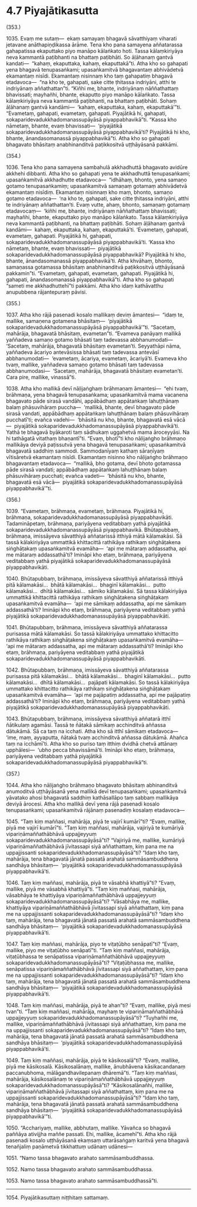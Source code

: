 

# 4.7 Piyajātikasutta



(353.)

1035\. Evaṃ me sutaṃ—  ekaṃ samayaṃ bhagavā sāvatthiyaṃ viharati jetavane anāthapiṇḍikassa ārāme. Tena kho pana samayena aññatarassa gahapatissa ekaputtako piyo manāpo kālaṅkato hoti. Tassa kālaṃkiriyāya neva kammantā paṭibhanti na bhattaṃ paṭibhāti. So āḷāhanaṃ gantvā kandati—  “kahaṃ, ekaputtaka, kahaṃ, ekaputtakā”ti. Atha kho so gahapati yena bhagavā tenupasaṅkami; upasaṅkamitvā bhagavantaṃ abhivādetvā ekamantaṃ nisīdi. Ekamantaṃ nisinnaṃ kho taṃ gahapatiṃ bhagavā etadavoca—  “na kho te, gahapati, sake citte ṭhitassa indriyāni, atthi te indriyānaṃ aññathattan”ti. “Kiñhi me, bhante, indriyānaṃ nāññathattaṃ bhavissati; mayhañhi, bhante, ekaputto piyo manāpo kālaṅkato. Tassa kālaṃkiriyāya neva kammantā paṭibhanti, na bhattaṃ paṭibhāti. Sohaṃ āḷāhanaṃ gantvā kandāmi—  ‘kahaṃ, ekaputtaka, kahaṃ, ekaputtakā’”ti. “Evametaṃ, gahapati, evametaṃ, gahapati. Piyajātikā hi, gahapati, sokaparidevadukkhadomanassupāyāsā piyappabhavikā”ti. “Kassa kho nāmetaṃ, bhante, evaṃ bhavissati—  ‘piyajātikā sokaparidevadukkhadomanassupāyāsā piyappabhavikā’ti? Piyajātikā hi kho, bhante, ānandasomanassā piyappabhavikā”ti. Atha kho so gahapati bhagavato bhāsitaṃ anabhinanditvā paṭikkositvā uṭṭhāyāsanā pakkāmi.

(354.)

1036\. Tena kho pana samayena sambahulā akkhadhuttā bhagavato avidūre akkhehi dibbanti. Atha kho so gahapati yena te akkhadhuttā tenupasaṅkami; upasaṅkamitvā akkhadhutte etadavoca—  “idhāhaṃ, bhonto, yena samaṇo gotamo tenupasaṅkamiṃ; upasaṅkamitvā samaṇaṃ gotamaṃ abhivādetvā ekamantaṃ nisīdiṃ. Ekamantaṃ nisinnaṃ kho maṃ, bhonto, samaṇo gotamo etadavoca—  ‘na kho te, gahapati, sake citte ṭhitassa indriyāni, atthi te indriyānaṃ aññathattan’ti. Evaṃ vutte, ahaṃ, bhonto, samaṇaṃ gotamaṃ etadavocaṃ—  ‘kiñhi me, bhante, indriyānaṃ nāññathattaṃ bhavissati; mayhañhi, bhante, ekaputtako piyo manāpo kālaṅkato. Tassa kālaṃkiriyāya neva kammantā paṭibhanti, na bhattaṃ paṭibhāti. Sohaṃ āḷāhanaṃ gantvā kandāmi—  kahaṃ, ekaputtaka, kahaṃ, ekaputtakā’ti. ‘Evametaṃ, gahapati, evametaṃ, gahapati. Piyajātikā hi, gahapati, sokaparidevadukkhadomanassupāyāsā piyappabhavikā’ti. ‘Kassa kho nāmetaṃ, bhante, evaṃ bhavissati—  piyajātikā sokaparidevadukkhadomanassupāyāsā piyappabhavikā? Piyajātikā hi kho, bhante, ānandasomanassā piyappabhavikā’ti. Atha khvāhaṃ, bhonto, samaṇassa gotamassa bhāsitaṃ anabhinanditvā paṭikkositvā uṭṭhāyāsanā pakkamin”ti. “Evametaṃ, gahapati, evametaṃ, gahapati. Piyajātikā hi, gahapati, ānandasomanassā piyappabhavikā”ti. Atha kho so gahapati “sameti me akkhadhuttehī”ti pakkāmi. Atha kho idaṃ kathāvatthu anupubbena rājantepuraṃ pāvisi.

(355.)

1037\. Atha kho rājā pasenadi kosalo mallikaṃ deviṃ āmantesi—  “idaṃ te, mallike, samaṇena gotamena bhāsitaṃ—  ‘piyajātikā sokaparidevadukkhadomanassupāyāsā piyappabhavikā’”ti. “Sacetaṃ, mahārāja, bhagavatā bhāsitaṃ, evametan”ti. “Evameva panāyaṃ mallikā yaññadeva samaṇo gotamo bhāsati taṃ tadevassa abbhanumodati—  ‘Sacetaṃ, mahārāja, bhagavatā bhāsitaṃ evametan’ti. Seyyathāpi nāma, yaññadeva ācariyo antevāsissa bhāsati taṃ tadevassa antevāsī abbhanumodati—  ‘evametaṃ, ācariya, evametaṃ, ācariyā’ti. Evameva kho tvaṃ, mallike, yaññadeva samaṇo gotamo bhāsati taṃ tadevassa abbhanumodasi—  ‘Sacetaṃ, mahārāja, bhagavatā bhāsitaṃ evametan’ti. Cara pire, mallike, vinassā”ti.

1038\. Atha kho mallikā devī nāḷijaṅghaṃ brāhmaṇaṃ āmantesi—  “ehi tvaṃ, brāhmaṇa, yena bhagavā tenupasaṅkama; upasaṅkamitvā mama vacanena bhagavato pāde sirasā vandāhi, appābādhaṃ appātaṅkaṃ lahuṭṭhānaṃ balaṃ phāsuvihāraṃ puccha—  ‘mallikā, bhante, devī bhagavato pāde sirasā vandati, appābādhaṃ appātaṅkaṃ lahuṭṭhānaṃ balaṃ phāsuvihāraṃ pucchatī’ti; evañca vadehi—  ‘bhāsitā nu kho, bhante, bhagavatā esā vācā—  piyajātikā sokaparidevadukkhadomanassupāyāsā piyappabhavikā’ti. Yathā te bhagavā byākaroti taṃ sādhukaṃ uggahetvā mama āroceyyāsi. Na hi tathāgatā vitathaṃ bhaṇantī”ti. “Evaṃ, bhotī”ti kho nāḷijaṅgho brāhmaṇo mallikāya deviyā paṭissutvā yena bhagavā tenupasaṅkami; upasaṅkamitvā bhagavatā saddhiṃ sammodi. Sammodanīyaṃ kathaṃ sāraṇīyaṃ vītisāretvā ekamantaṃ nisīdi. Ekamantaṃ nisinno kho nāḷijaṅgho brāhmaṇo bhagavantaṃ etadavoca—  “mallikā, bho gotama, devī bhoto gotamassa pāde sirasā vandati; appābādhaṃ appātaṅkaṃ lahuṭṭhānaṃ balaṃ phāsuvihāraṃ pucchati; evañca vadeti—  ‘bhāsitā nu kho, bhante, bhagavatā esā vācā—  piyajātikā sokaparidevadukkhadomanassupāyāsā piyappabhavikā’”ti.

(356.)

1039\. “Evametaṃ, brāhmaṇa, evametaṃ, brāhmaṇa. Piyajātikā hi, brāhmaṇa, sokaparidevadukkhadomanassupāyāsā piyappabhavikāti. Tadamināpetaṃ, brāhmaṇa, pariyāyena veditabbaṃ yathā piyajātikā sokaparidevadukkhadomanassupāyāsā piyappabhavikā. Bhūtapubbaṃ, brāhmaṇa, imissāyeva sāvatthiyā aññatarissā itthiyā mātā kālamakāsi. Sā tassā kālakiriyāya ummattikā khittacittā rathikāya rathikaṃ siṅghāṭakena siṅghāṭakaṃ upasaṅkamitvā evamāha—  ‘api me mātaraṃ addassatha, api me mātaraṃ addassathā’ti? Imināpi kho etaṃ, brāhmaṇa, pariyāyena veditabbaṃ yathā piyajātikā sokaparidevadukkhadomanassupāyāsā piyappabhavikāti.

1040\. Bhūtapubbaṃ, brāhmaṇa, imissāyeva sāvatthiyā aññatarissā itthiyā pitā kālamakāsi…  bhātā kālamakāsi…  bhaginī kālamakāsi…  putto kālamakāsi…  dhītā kālamakāsi…  sāmiko kālamakāsi. Sā tassa kālakiriyāya ummattikā khittacittā rathikāya rathikaṃ siṅghāṭakena siṅghāṭakaṃ upasaṅkamitvā evamāha—  ‘api me sāmikaṃ addassatha, api me sāmikaṃ addassathā’ti? Imināpi kho etaṃ, brāhmaṇa, pariyāyena veditabbaṃ yathā piyajātikā sokaparidevadukkhadomanassupāyāsā piyappabhavikāti.

1041\. Bhūtapubbaṃ, brāhmaṇa, imissāyeva sāvatthiyā aññatarassa purisassa mātā kālamakāsi. So tassā kālakiriyāya ummattako khittacitto rathikāya rathikaṃ siṅghāṭakena siṅghāṭakaṃ upasaṅkamitvā evamāha—  ‘api me mātaraṃ addassatha, api me mātaraṃ addassathā’ti? Imināpi kho etaṃ, brāhmaṇa, pariyāyena veditabbaṃ yathā piyajātikā sokaparidevadukkhadomanassupāyāsā piyappabhavikāti.

1042\. Bhūtapubbaṃ, brāhmaṇa, imissāyeva sāvatthiyā aññatarassa purisassa pitā kālamakāsi…  bhātā kālamakāsi…  bhaginī kālamakāsi…  putto kālamakāsi…  dhītā kālamakāsi…  pajāpati kālamakāsi. So tassā kālakiriyāya ummattako khittacitto rathikāya rathikaṃ siṅghāṭakena siṅghāṭakaṃ upasaṅkamitvā evamāha—  ‘api me pajāpatiṃ addassatha, api me pajāpatiṃ addassathā’ti? Imināpi kho etaṃ, brāhmaṇa, pariyāyena veditabbaṃ yathā piyajātikā sokaparidevadukkhadomanassupāyāsā piyappabhavikāti.

1043\. Bhūtapubbaṃ, brāhmaṇa, imissāyeva sāvatthiyā aññatarā itthī ñātikulaṃ agamāsi. Tassā te ñātakā sāmikaṃ acchinditvā aññassa dātukāmā. Sā ca taṃ na icchati. Atha kho sā itthī sāmikaṃ etadavoca—  ‘ime, maṃ, ayyaputta, ñātakā tvaṃ acchinditvā aññassa dātukāmā. Ahañca taṃ na icchāmī’ti. Atha kho so puriso taṃ itthiṃ dvidhā chetvā attānaṃ upphālesi—  ‘ubho pecca bhavissāmā’ti. Imināpi kho etaṃ, brāhmaṇa, pariyāyena veditabbaṃ yathā piyajātikā sokaparidevadukkhadomanassupāyāsā piyappabhavikā”ti.

(357.)

1044\. Atha kho nāḷijaṅgho brāhmaṇo bhagavato bhāsitaṃ abhinanditvā anumoditvā uṭṭhāyāsanā yena mallikā devī tenupasaṅkami; upasaṅkamitvā yāvatako ahosi bhagavatā saddhiṃ kathāsallāpo taṃ sabbaṃ mallikāya deviyā ārocesi. Atha kho mallikā devī yena rājā pasenadi kosalo tenupasaṅkami; upasaṅkamitvā rājānaṃ pasenadiṃ kosalaṃ etadavoca—

1045\. “Taṃ kiṃ maññasi, mahārāja, piyā te vajirī kumārī”ti? “Evaṃ, mallike, piyā me vajirī kumārī”ti. “Taṃ kiṃ maññasi, mahārāja, vajiriyā te kumāriyā vipariṇāmaññathābhāvā uppajjeyyuṃ sokaparidevadukkhadomanassupāyāsā”ti? “Vajiriyā me, mallike, kumāriyā vipariṇāmaññathābhāvā jīvitassapi siyā aññathattaṃ, kiṃ pana me na uppajjissanti sokaparidevadukkhadomanassupāyāsā”ti? “Idaṃ kho taṃ, mahārāja, tena bhagavatā jānatā passatā arahatā sammāsambuddhena sandhāya bhāsitaṃ—  ‘piyajātikā sokaparidevadukkhadomanassupāyāsā piyappabhavikā’ti.

1046\. Taṃ kiṃ maññasi, mahārāja, piyā te vāsabhā khattiyā”ti? “Evaṃ, mallike, piyā me vāsabhā khattiyā”ti. “Taṃ kiṃ maññasi, mahārāja, vāsabhāya te khattiyāya vipariṇāmaññathābhāvā uppajjeyyuṃ sokaparidevadukkhadomanassupāyāsā”ti? “Vāsabhāya me, mallike, khattiyāya vipariṇāmaññathābhāvā jīvitassapi siyā aññathattaṃ, kiṃ pana me na uppajjissanti sokaparidevadukkhadomanassupāyāsā”ti? “Idaṃ kho taṃ, mahārāja, tena bhagavatā jānatā passatā arahatā sammāsambuddhena sandhāya bhāsitaṃ—  ‘piyajātikā sokaparidevadukkhadomanassupāyāsā piyappabhavikā’ti.

1047\. Taṃ kiṃ maññasi, mahārāja, piyo te viṭaṭūbho senāpatī”ti? “Evaṃ, mallike, piyo me viṭaṭūbho senāpatī”ti. “Taṃ kiṃ maññasi, mahārāja, viṭaṭūbhassa te senāpatissa vipariṇāmaññathābhāvā uppajjeyyuṃ sokaparidevadukkhadomanassupāyāsā”ti? “Viṭaṭūbhassa me, mallike, senāpatissa vipariṇāmaññathābhāvā jīvitassapi siyā aññathattaṃ, kiṃ pana me na uppajjissanti sokaparidevadukkhadomanassupāyāsā”ti? “Idaṃ kho taṃ, mahārāja, tena bhagavatā jānatā passatā arahatā sammāsambuddhena sandhāya bhāsitaṃ—  ‘piyajātikā sokaparidevadukkhadomanassupāyāsā piyappabhavikā’ti.

1048\. Taṃ kiṃ maññasi, mahārāja, piyā te ahan”ti? “Evaṃ, mallike, piyā mesi tvan”ti. “Taṃ kiṃ maññasi, mahārāja, mayhaṃ te vipariṇāmaññathābhāvā uppajjeyyuṃ sokaparidevadukkhadomanassupāyāsā”ti? “Tuyhañhi me, mallike, vipariṇāmaññathābhāvā jīvitassapi siyā aññathattaṃ, kiṃ pana me na uppajjissanti sokaparidevadukkhadomanassupāyāsā”ti? “Idaṃ kho taṃ, mahārāja, tena bhagavatā jānatā passatā arahatā sammāsambuddhena sandhāya bhāsitaṃ—  ‘piyajātikā sokaparidevadukkhadomanassupāyāsā piyappabhavikā’ti.

1049\. Taṃ kiṃ maññasi, mahārāja, piyā te kāsikosalā”ti? “Evaṃ, mallike, piyā me kāsikosalā. Kāsikosalānaṃ, mallike, ānubhāvena kāsikacandanaṃ paccanubhoma, mālāgandhavilepanaṃ dhāremā”ti. “Taṃ kiṃ maññasi, mahārāja, kāsikosalānaṃ te vipariṇāmaññathābhāvā uppajjeyyuṃ sokaparidevadukkhadomanassupāyāsā”ti? “Kāsikosalānañhi, mallike, vipariṇāmaññathābhāvā jīvitassapi siyā aññathattaṃ, kiṃ pana me na uppajjissanti sokaparidevadukkhadomanassupāyāsā”ti? “Idaṃ kho taṃ, mahārāja, tena bhagavatā jānatā passatā arahatā sammāsambuddhena sandhāya bhāsitaṃ—  ‘piyajātikā sokaparidevadukkhadomanassupāyāsā piyappabhavikā’”ti.

1050\. “Acchariyaṃ, mallike, abbhutaṃ, mallike. Yāvañca so bhagavā paññāya ativijjha maññe passati. Ehi, mallike, ācamehī”ti. Atha kho rājā pasenadi kosalo uṭṭhāyāsanā ekaṃsaṃ uttarāsaṅgaṃ karitvā yena bhagavā tenañjaliṃ paṇāmetvā tikkhattuṃ udānaṃ udānesi—

1051\. “Namo tassa bhagavato arahato sammāsambuddhassa.

1052\. Namo tassa bhagavato arahato sammāsambuddhassa.

1053\. Namo tassa bhagavato arahato sammāsambuddhassā”ti.

---

1054\. Piyajātikasuttaṃ niṭṭhitaṃ sattamaṃ.





